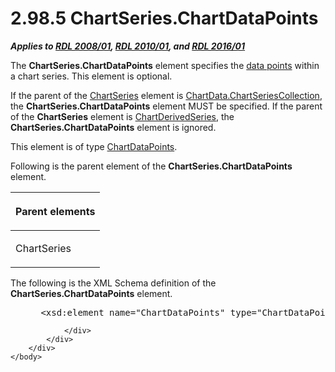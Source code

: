 <html dir="LTR" xmlns:mshelp="http://msdn.microsoft.com/mshelp" xmlns:ddue="http://ddue.schemas.microsoft.com/authoring/2003/5" xmlns:xlink="http://www.w3.org/1999/xlink" xmlns:tool="http://www.microsoft.com/tooltip">
    <head>
        <meta http-equiv="Content-Type" content="text/html; CHARSET=utf-8"></meta>
        <meta name="save" content="history"></meta>
        <title>2.98.5 ChartSeries.ChartDataPoints</title>
        <xml>
            <mshelp:toctitle title="2.98.5 ChartSeries.ChartDataPoints"></mshelp:toctitle>
            <mshelp:rltitle title="[MS-RDL]: ChartSeries.ChartDataPoints"></mshelp:rltitle>
            <mshelp:keyword index="A" term="056e32c4-faa4-4073-a3ee-ecbcf60640d1"></mshelp:keyword>
            <mshelp:attr name="DCSext.ContentType" value="open specification"></mshelp:attr>
            <mshelp:attr name="AssetID" value="056e32c4-faa4-4073-a3ee-ecbcf60640d1"></mshelp:attr>
            <mshelp:attr name="TopicType" value="kbRef"></mshelp:attr>
            <mshelp:attr name="DCSext.Title" value="[MS-RDL]: ChartSeries.ChartDataPoints" />
        </xml>
    </head>
    <body>
        <div id="header">
            <h1 class="heading">2.98.5 ChartSeries.ChartDataPoints</h1>
        </div>
        <div id="mainSection">
            <div id="mainBody">
                <div id="allHistory" class="saveHistory"></div>
                <div id="sectionSection0" class="section" name="collapseableSection">
                    

<p><b><i>Applies to </i></b><a href="1e855f94-4617-47e4-b89e-0856c6cb420f.html"><b><i>RDL 2008/01</i></b></a><b><i>,
</i></b><a href="3428e690-a348-4ec7-8a6a-8efb42d2cdee.html"><b><i>RDL 2010/01</i></b></a><b><i>,
and </i></b><a href="52ce3983-2bfc-4e72-9359-42aaf5fe4509.html"><b><i>RDL 2016/01</i></b></a></p>

<p>The <b>ChartSeries.ChartDataPoints</b> element specifies the
<a href="b2482b3f-74ab-4ca8-a9e5-c07955011743.html#gt_cf31915d-9d25-4dbb-abc7-e78f60626dc4">data points</a> within a
chart series. This element is optional.</p>

<p>If the parent of the <a href="aee11573-3fcf-4365-938b-e6c8ceece6e1.html">ChartSeries</a> element is <a href="01298d96-221e-4e17-90ae-6e47a5deb711.html">ChartData.ChartSeriesCollection</a>,
the <b>ChartSeries.ChartDataPoints</b> element MUST be specified. If the parent
of the <b>ChartSeries</b> element is <a href="1d639ad1-8e24-45ec-8dcb-8b6163780a36.html">ChartDerivedSeries</a>, the <b>ChartSeries.ChartDataPoints</b>
element is ignored.</p>

<p>This element is of type <a href="ca7b75fe-6db6-408a-bdbd-211192ba2e3f.html">ChartDataPoints</a>.</p>

<p>Following is the parent element of the <b>ChartSeries.ChartDataPoints</b>
element.</p>

<table>
 <thead>
  <tr>
   <th>
   <p>Parent elements </p>
   </th>
  </tr>
 </thead>
 <tr>
  <td>
  <p>ChartSeries</p>
  </td>
 </tr>
</table>

<p>The following is the XML Schema definition of the <b>ChartSeries.ChartDataPoints</b>
element.</p>

<dl>
<dd>
<div><pre> &lt;xsd:element name=&quot;ChartDataPoints&quot; type=&quot;ChartDataPointsType&quot; minOccurs=&quot;0&quot; /&gt;
</pre></div>
</dd></dl>


                </div>
            </div>
        </div>
    </body>
</html>